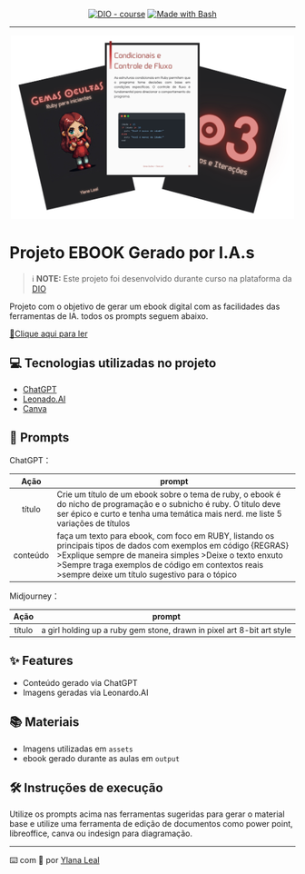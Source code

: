 <p align="center">
<a href="https://dio.me/"><img src="https://img.shields.io/badge/DIO-Course-28DA77?logo=youtube" alt="DIO - course"></a>
<a href="https://www.gnu.org/software/bash/" title="Go to Bash homepage"><img src="https://img.shields.io/badge/Prompt-Project-blue?logo=gnu-bash&amp;logoColor=white" alt="Made with Bash"></a></p>

-------


<p align="center">
<img 
    src="./assets/Preview ebook.png"
    width="500"  
/>
</p>

# Projeto EBOOK Gerado por I.A.s


 > ℹ️ **NOTE:** Este projeto foi desenvolvido durante curso na plataforma da [DIO](https://dio.me)

Projeto com o objetivo de gerar um ebook digital com as facilidades das ferramentas de IA. todos os prompts
seguem abaixo.

<a href="https://github.com/ylanaleal/prompts-recipe-to-create-a-ebook/blob/main/output/Ebook_Gemas_Ocultas_Ylana_Leal.pdf" title="View PDF now"> 📕Clique aqui para ler</a>

## 💻 Tecnologias utilizadas no projeto

- [ChatGPT](https://chat.openai.com/) 
- [Leonado.AI](https://app.leonardo.ai/)
- [Canva](https://www.canva.com/)

## 🧠 Prompts


ChatGPT：

|   Ação   | prompt                                                                                                                                                                                                                                                                         |
| :------: | ------------------------------------------------------------------------------------------------------------------------------------------------------------------------------------------------------------------------------------------------------------------------------ |
|  título  | Crie um título de um ebook sobre o tema de ruby, o ebook é do nicho de programação e o subnicho é ruby. O titulo deve ser épico e curto e tenha uma temática mais nerd. me liste 5 variações de títulos |
| conteúdo | faça um texto para ebook, com foco em RUBY, listando os principais tipos de dados com exemplos em código {REGRAS} >Explique sempre de maneira simples >Deixe o texto enxuto >Sempre traga exemplos de código em contextos reais >sempre deixe um título sugestivo para o tópico |


Midjourney：

|  Ação  | prompt                                                                                 |
| :----: | -------------------------------------------------------------------------------------- |
| título | a girl holding up a ruby gem stone, drawn in pixel art 8-bit art style |

## ✨ Features

- Conteúdo gerado via ChatGPT
- Imagens geradas via Leonardo.AI

## 📚 Materiais

- Imagens utilizadas em `assets`
- ebook gerado durante as aulas em `output`

## 🛠️ Instruções de execução

Utilize os prompts acima nas ferramentas sugeridas para gerar o material base e utilize uma ferramenta de edição de documentos como power point, libreoffice, canva ou indesign para diagramação.

---

⌨️ com 💜 por [Ylana Leal](https://github.com/ylanaleal)
